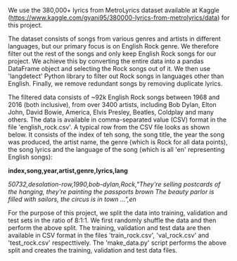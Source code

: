 We use the 380,000+ lyrics from MetroLyrics dataset available at Kaggle (https://www.kaggle.com/gyani95/380000-lyrics-from-metrolyrics/data) for this project. 

The dataset consists of songs from various genres and artists in different languages, but our primary focus is on English Rock genre. We therefore filter out the rest of the songs and only keep English Rock songs for our project. We achieve this by converting the entire data into a pandas DataFrame object and selecting the Rock songs out of it. We then use 'langdetect' Python library to filter out Rock songs in languages other than English. Finally, we remove redundant songs by removing duplicate lyrics. 

The filtered data consists of ~92k English Rock songs between 1968 and 2016 (both inclusive), from over 3400 artists, including Bob Dylan, Elton John, David Bowie, America, Elvis Presley, Beatles, Coldplay and many others. The data is available in comma-separated value (CSV) format in the file 'english_rock.csv'. A typical row from the CSV file looks as shown below. It consists of the index of teh song, the song title, the year the song was produced, the artist name, the genre (which is Rock for all data points), the song lyrics and the language of the song (which is all 'en' representing English songs):

**index,song,year,artist,genre,lyrics,lang**

*50732,desolation-row,1990,bob-dylan,Rock,"They're selling postcards of the hanging, they're painting the passports brown
The beauty parlor is filled with sailors, the circus is in town
...",en*

For the purpose of this project, we split the data into training, validation and test sets in the ratio of 8:1:1. We first randomly shuffle the data and then perform the above split. The training, validation and test data are then available in CSV format in the files 'train_rock.csv', 'val_rock.csv' and 'test_rock.csv' respecttively. The 'make_data.py' script performs the above split and creates the training, validation and test data files.
